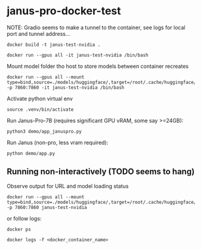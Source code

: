 # janus-pro-docker-test

NOTE: Gradio seems to make a tunnel to the container, see logs for local port and tunnel address... 

```
docker build -t janus-test-nvidia .
```

```
docker run --gpus all -it janus-test-nvidia /bin/bash
```

Mount model folder tho host to store models between container recreates
```
docker run --gpus all --mount type=bind,source=./models/huggingface/,target=/root/.cache/huggingface/ -p 7860:7860 -it janus-test-nvidia /bin/bash
```

Activate python virtual env

```
source .venv/bin/activate
```

Run Janus-Pro-7B (requires significant GPU vRAM, some say >=24GB): 
```
python3 demo/app_januspro.py
```

Run Janus (non-pro, less vram required): 
```
python demo/app.py
```


## Running non-interactively (TODO seems to hang)

Observe output for URL and model loading status
```
docker run --gpus all --mount type=bind,source=./models/huggingface/,target=/root/.cache/huggingface/ -p 7860:7860 janus-test-nvidia
```

or follow logs: 
```
docker ps
```

```
docker logs -f <docker_container_name>
```
